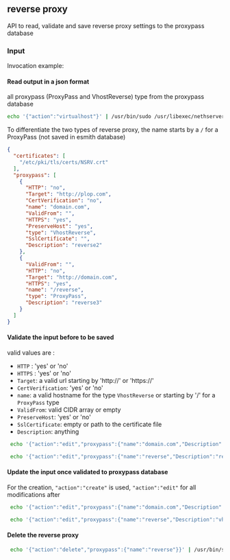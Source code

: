 ## reverse proxy

API to read, validate and save  reverse proxy settings to the proxypass database

### Input

Invocation example:

#### Read output in a json format

 all proxypass (ProxyPass and VhostReverse) type from the proxypass database

```bash
echo '{"action":"virtualhost"}' | /usr/bin/sudo /usr/libexec/nethserver/api/nethserver-httpd/virtualhost/read | jq
```
To differentiate the two types of reverse proxy, the name starts by a `/` for a ProxyPass (not saved in esmith database)

```json
{
  "certificates": [
    "/etc/pki/tls/certs/NSRV.crt"
  ],
  "proxypass": [
    {
      "HTTP": "no",
      "Target": "http://plop.com",
      "CertVerification": "no",
      "name": "domain.com",
      "ValidFrom": "",
      "HTTPS": "yes",
      "PreserveHost": "yes",
      "type": "VhostReverse",
      "SslCertificate": "",
      "Description": "reverse2"
    },
    {
      "ValidFrom": "",
      "HTTP": "no",
      "Target": "http://domain.com",
      "HTTPS": "yes",
      "name": "/reverse",
      "type": "ProxyPass",
      "Description": "reverse3"
    }
  ]
}
```

#### Validate the input before to be saved

valid values are : 

- `HTTP` : 'yes' or 'no'
- `HTTPS` : 'yes' or 'no'
- `Target`: a valid url starting by 'http://' or 'https://'
- `CertVerification`: 'yes' or 'no'
- `name`: a valid hostname for the type `VhostReverse` or starting by '/' for a `ProxyPass` type
- `ValidFrom`: valid CIDR array or empty
- `PreserveHost`: 'yes' or 'no'
- `SslCertificate`: empty or path to the certificate file
- `Description`: anything


```bash
 echo '{"action":"edit","proxypass":{"name":"domain.com","Description":"reverse2","Target":"http://plop.com","HTTP":"no","HTTPS":"yes","PreserveHost":"yes","SslCertificate":"","ValidFrom":["1.1.1.0/16","10.10.10.0/24"],"CertVerification":"no","type":"VhostReverse"}}' | /usr/bin/sudo /usr/libexec/nethserver/api/nethserver-httpd/proxypass/validate | jq
```
```bash
 echo '{"action":"edit","proxypass":{"name":"reverse","Description":"reverse3","Target":"http://domain.com","HTTP":"no","HTTPS":"yes","PreserveHost":"","SslCertificate":"","ValidFrom":["1.1.1.0/16","10.10.10.0/24"],"CertVerification":"","type":"ProxyPass"}}' | /usr/bin/sudo /usr/libexec/nethserver/api/nethserver-httpd/proxypass/validate | jq
```

#### Update the input once validated to proxypass database

For the creation, `"action":"create"` is used, `"action":"edit"` for all modifications after

```bash
 echo '{"action":"edit","proxypass":{"name":"domain.com","Description":"reverse2","Target":"http://plop.com","HTTP":"no","HTTPS":"yes","PreserveHost":"yes","SslCertificate":"","ValidFrom":["1.1.1.0/16","10.10.10.0/24"],"CertVerification":"no","type":"VhostReverse"}}' | /usr/bin/sudo /usr/libexec/nethserver/api/nethserver-httpd/proxypass/update | jq
```

```bash
 echo '{"action":"edit","proxypass":{"name":"reverse","Description":"vhost3","Target":"http://domain.com","HTTP":"no","HTTPS":"yes","PreserveHost":"","SslCertificate":"","ValidFrom":["1.1.1.0/16","10.10.10.0/24"],"CertVerification":"","type":"ProxyPass"}}' | /usr/bin/sudo /usr/libexec/nethserver/api/nethserver-httpd/proxypass/update | jq
```

#### Delete the reverse proxy

```bash
 echo '{"action":"delete","proxypass":{"name":"reverse"}}' | /usr/bin/sudo /usr/libexec/nethserver/api/nethserver-httpd/proxypass/update | jq
 ```
